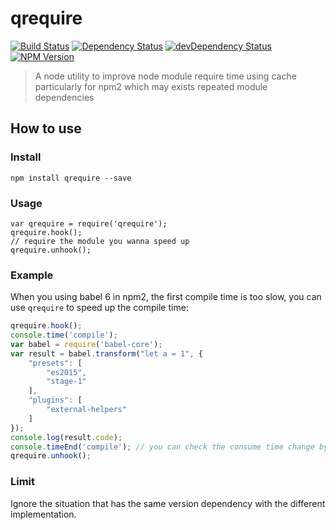 qrequire
======

[![Build Status](https://travis-ci.org/wuhy/asset-util.svg?branch=master)](https://travis-ci.org/wuhy/qrequire) [![Dependency Status](https://david-dm.org/wuhy/qrequire.svg)](https://david-dm.org/wuhy/qrequire) [![devDependency Status](https://david-dm.org/wuhy/qrequire/dev-status.svg)](https://david-dm.org/wuhy/qrequire#info=devDependencies) [![NPM Version](https://img.shields.io/npm/v/qrequire.svg?style=flat)](https://npmjs.org/package/qrequire)

> A node utility to improve node module require time using cache particularly for npm2 which may exists repeated module dependencies

## How to use

### Install

```shell
npm install qrequire --save
```
### Usage

```javasript
var qrequire = require('qrequire');
qrequire.hook();
// require the module you wanna speed up
qrequire.unhook();
```

### Example

When you using babel 6 in npm2, the first compile time is too slow, you can use `qrequire` to speed up the compile time:

```javascript
qrequire.hook();
console.time('compile');
var babel = require('babel-core');
var result = babel.transform("let a = 1", {
    "presets": [
        "es2015",
        "stage-1"
    ],
    "plugins": [
        "external-helpers"
    ]
});
console.log(result.code);
console.timeEnd('compile'); // you can check the consume time change by yourself
qrequire.unhook();

```

### Limit

Ignore the situation that has the same version dependency with the different implementation.
